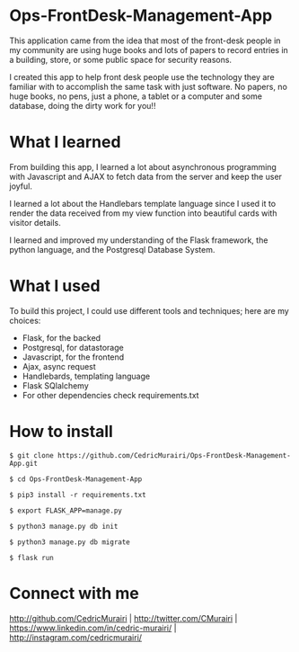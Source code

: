 # Ops-FrontDesk-Management-App

This application came from the idea that most of the front-desk people in my community are using huge books and lots of papers to record entries in a building, store, or some public space for security reasons.

I created this app to help front desk people use the technology they are familiar with to accomplish the same task with just software. No papers, no huge books, no pens, just a phone, a tablet or a computer and some database, doing the dirty work for you!!

# What I learned

From building this app, I learned a lot about asynchronous programming with Javascript and AJAX to fetch data from the server and keep the user joyful.

I learned a lot about the Handlebars template language since I used it to render the data received from my view function into beautiful cards with visitor details.

I learned and improved my understanding of the Flask framework, the python language, and the Postgresql Database System.

# What I used

To build this project, I could use different tools and techniques; here are my choices:

* Flask, for the backed
* Postgresql, for datastorage
* Javascript, for the frontend
* Ajax, async request
* Handlebards, templating language
* Flask SQlalchemy
* For other dependencies check requirements.txt

# How to install

	$ git clone https://github.com/CedricMurairi/Ops-FrontDesk-Management-App.git

	$ cd Ops-FrontDesk-Management-App

	$ pip3 install -r requirements.txt

	$ export FLASK_APP=manage.py

	$ python3 manage.py db init

	$ python3 manage.py db migrate

	$ flask run

# Connect with me

http://github.com/CedricMurairi | http://twitter.com/CMurairi | https://www.linkedin.com/in/cedric-murairi/ | http://instagram.com/cedricmurairi/
